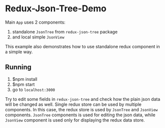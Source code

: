 # Redux-Json-Tree-Demo

Main `App` uses 2 components: 

1. standalone `JsonTree` from `redux-json-tree` package
2. and local simple `JsonView`

This example also demonstrates how to use standalone redux component in a simple way.

## Running

1. $npm install
2. $npm start
3. go to `localhost:3000` 

Try to edit some fields in `redux-json-tree` and check how the plain json data will be changed as well.
Single redux store can be used by multiple components. 
In this case, the redux store is used by `JsonTree` and `JsonView` components. 
`JsonTree` components is used for editing the json data, while `JsonView` component is used only for displaying the redux data store.
